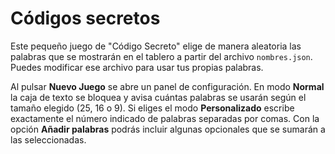 # Códigos secretos

Este pequeño juego de "Código Secreto" elige de manera aleatoria
las palabras que se mostrarán en el tablero a partir del archivo
`nombres.json`. Puedes modificar ese archivo para usar tus propias
palabras.

Al pulsar **Nuevo Juego** se abre un panel de configuración.
En modo **Normal** la caja de texto se bloquea y avisa cuántas palabras se
usarán según el tamaño elegido (25, 16 o 9).
Si eliges el modo **Personalizado** escribe exactamente el número indicado de
palabras separadas por comas. Con la opción **Añadir palabras** podrás incluir
algunas opcionales que se sumarán a las seleccionadas.

